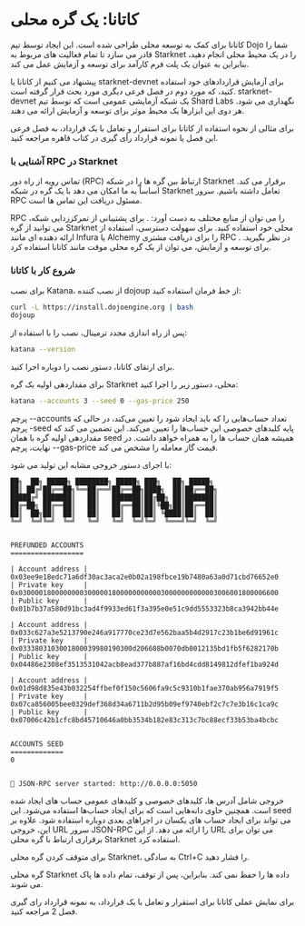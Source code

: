 # کاتانا: یک گره محلی

کاتانا برای کمک به توسعه محلی طراحی شده است. این ایجاد توسط تیم Dojo شما را قادر می سازد تا تمام فعالیت های مربوط به Starknet را در یک محیط محلی انجام دهید، بنابراین به عنوان یک پلت فرم کارآمد برای توسعه و آزمایش عمل می کند.

پیشنهاد می کنیم از کاتانا یا starknet-devnet برای آزمایش قراردادهای خود استفاده کنید، که مورد دوم در فصل فرعی دیگری مورد بحث قرار گرفته است. starknet-devnet یک شبکه آزمایشی عمومی است که توسط تیم Shard Labs نگهداری می شود. هر دوی این ابزارها یک محیط موثر برای توسعه و آزمایش ارائه می دهند.

برای مثالی از نحوه استفاده از کاتانا برای استقرار و تعامل با یک قرارداد، به فصل فرعی این فصل یا نمونه قرارداد رأی گیری در کتاب قاهره مراجعه کنید.

### آشنایی با RPC در Starknet

تماس رویه از راه دور (RPC) ارتباط بین گره ها را در شبکه Starknet برقرار می کند. اساساً به ما امکان می دهد با یک گره در شبکه Starknet تعامل داشته باشیم. سرور RPC مسئول دریافت این تماس ها است.

RPC را می توان از منابع مختلف به دست آورد: . برای پشتیبانی از تمرکززدایی شبکه، می توانید از گره Starknet محلی خود استفاده کنید. برای سهولت دسترسی، استفاده از ارائه دهنده ای مانند Infura یا Alchemy را برای دریافت مشتری RPC در نظر بگیرید. . برای توسعه و آزمایش، می توان از یک گره محلی موقت مانند کاتانا استفاده کرد.

### شروع کار با کاتانا

برای نصب Katana، از نصب کننده dojoup از خط فرمان استفاده کنید:

```bash
curl -L https://install.dojoengine.org | bash
dojoup
```

پس از راه اندازی مجدد ترمینال، نصب را با استفاده از:

```bash
katana --version
```

برای ارتقای کاتانا، دستور نصب را دوباره اجرا کنید.

برای مقداردهی اولیه یک گره Starknet محلی، دستور زیر را اجرا کنید:

```bash
katana --accounts 3 --seed 0 --gas-price 250
```

پرچم --accounts تعداد حساب‌هایی را که باید ایجاد شود را تعیین می‌کند، در حالی که پرچم -seed پایه کلیدهای خصوصی این حساب‌ها را تعیین می‌کند. این تضمین می کند که مقداردهی اولیه گره با همان seed همیشه همان حساب ها را به همراه خواهد داشت. در نهایت، پرچم --gas-price قیمت گاز معامله را مشخص می کند.

با اجرای دستور خروجی مشابه این تولید می شود:

```
██╗  ██╗ █████╗ ████████╗ █████╗ ███╗   ██╗ █████╗
██║ ██╔╝██╔══██╗╚══██╔══╝██╔══██╗████╗  ██║██╔══██╗
█████╔╝ ███████║   ██║   ███████║██╔██╗ ██║███████║
██╔═██╗ ██╔══██║   ██║   ██╔══██║██║╚██╗██║██╔══██║
██║  ██╗██║  ██║   ██║   ██║  ██║██║ ╚████║██║  ██║
╚═╝  ╚═╝╚═╝  ╚═╝   ╚═╝   ╚═╝  ╚═╝╚═╝  ╚═══╝╚═╝  ╚═╝


PREFUNDED ACCOUNTS
==================

| Account address |  0x03ee9e18edc71a6df30ac3aca2e0b02a198fbce19b7480a63a0d71cbd76652e0
| Private key     |  0x0300001800000000300000180000000000030000000000003006001800006600
| Public key      |  0x01b7b37a580d91bc3ad4f9933ed61f3a395e0e51c9dd5553323b8ca3942bb44e

| Account address |  0x033c627a3e5213790e246a917770ce23d7e562baa5b4d2917c23b1be6d91961c
| Private key     |  0x0333803103001800039980190300d206608b0070db0012135bd1fb5f6282170b
| Public key      |  0x04486e2308ef3513531042acb8ead377b887af16bd4cdd8149812dfef1ba924d

| Account address |  0x01d98d835e43b032254ffbef0f150c5606fa9c5c9310b1fae370ab956a7919f5
| Private key     |  0x07ca856005bee0329def368d34a6711b2d95b09ef9740ebf2c7c7e3b16c1ca9c
| Public key      |  0x07006c42b1cfc8bd45710646a0bb3534b182e83c313c7bc88ecf33b53ba4bcbc


ACCOUNTS SEED
=============
0


🚀 JSON-RPC server started: http://0.0.0.0:5050
```

خروجی شامل آدرس ها، کلیدهای خصوصی و کلیدهای عمومی حساب های ایجاد شده است. همچنین حاوی دانه‌هایی است که برای ایجاد حساب‌ها استفاده می‌شود. این seed می تواند برای ایجاد حساب های یکسان در اجراهای بعدی دوباره استفاده شود. علاوه بر این، خروجی URL سرور JSON-RPC را ارائه می دهد. از این URL می توان برای برقراری ارتباط با گره محلی Starknet استفاده کرد.

برای متوقف کردن گره محلی Starknet، به سادگی Ctrl+C را فشار دهید.

گره محلی Starknet داده ها را حفظ نمی کند. بنابراین، پس از توقف، تمام داده ها پاک می شوند.

برای نمایش عملی کاتانا برای استقرار و تعامل با یک قرارداد، به نمونه قرارداد رای گیری فصل 2 مراجعه کنید.
